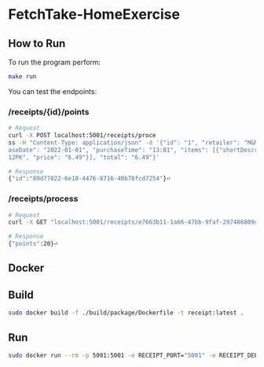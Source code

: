 # FetchTake-HomeExercise

## How to Run 
To run the program perform:
```bash
make run 
```
You can test the endpoints:
### /receipts/{id}/points

```bash
# Request
curl -X POST localhost:5001/receipts/proce
ss -H "Content-Type: application/json" -d '{"id": "1", "retailer": "M&M Corner Market", "purch
aseDate": "2022-01-01", "purchaseTime": "13:01", "items": [{"shortDescription": "Mountain Dew 
12PK", "price": "6.49"}], "total": "6.49"}'

# Response
{"id":"89d77822-6e10-4476-8716-40b78fcd7254"}⏎  


```
### /receipts/process

```bash
# Request
curl -X GET "localhost:5001/receipts/e7663b11-1a66-47bb-9faf-297486809d5c/points"

# Response
{"points":20}⏎
```
## Docker

## Build
```bash
sudo docker build -f ./build/package/Dockerfile -t receipt:latest .
```
## Run
```bash
sudo docker run --rm -p 5001:5001 -e RECEIPT_PORT="5001" -e RECEIPT_DEBUG="TRUE" receipt-app
```